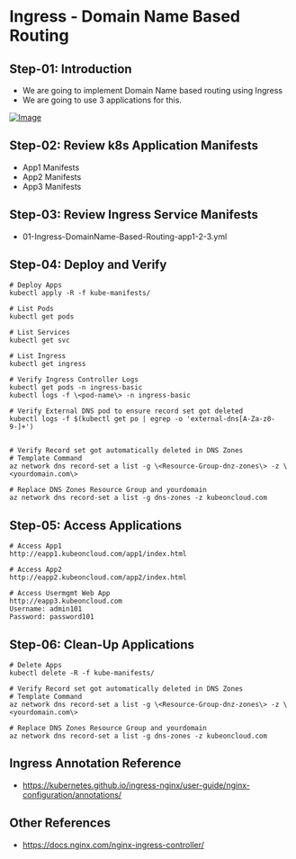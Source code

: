 # Ingress - Domain Name Based Routing

## Step-01: Introduction
- We are going to implement Domain Name based routing using Ingress
- We are going to use 3 applications for this.

[![Image](https://www.stacksimplify.com/course-images/azure-aks-ingress-domain-name-based-routing.png "Azure AKS Kubernetes - Masterclass")](https://www.udemy.com/course/aws-eks-kubernetes-masterclass-devops-microservices/?referralCode=257C9AD5B5AF8D12D1E1)

## Step-02: Review k8s Application Manifests
- App1 Manifests
- App2 Manifests
- App3 Manifests

## Step-03: Review Ingress Service Manifests
- 01-Ingress-DomainName-Based-Routing-app1-2-3.yml


## Step-04: Deploy and Verify
```
# Deploy Apps
kubectl apply -R -f kube-manifests/

# List Pods
kubectl get pods

# List Services
kubectl get svc

# List Ingress
kubectl get ingress

# Verify Ingress Controller Logs
kubectl get pods -n ingress-basic
kubectl logs -f \<pod-name\> -n ingress-basic

# Verify External DNS pod to ensure record set got deleted
kubectl logs -f $(kubectl get po | egrep -o 'external-dns[A-Za-z0-9-]+')


# Verify Record set got automatically deleted in DNS Zones
# Template Command
az network dns record-set a list -g \<Resource-Group-dnz-zones\> -z \<yourdomain.com\>

# Replace DNS Zones Resource Group and yourdomain
az network dns record-set a list -g dns-zones -z kubeoncloud.com
```

## Step-05: Access Applications
```
# Access App1
http://eapp1.kubeoncloud.com/app1/index.html

# Access App2
http://eapp2.kubeoncloud.com/app2/index.html

# Access Usermgmt Web App
http://eapp3.kubeoncloud.com
Username: admin101
Password: password101

```

## Step-06: Clean-Up Applications
```
# Delete Apps
kubectl delete -R -f kube-manifests/

# Verify Record set got automatically deleted in DNS Zones
# Template Command
az network dns record-set a list -g \<Resource-Group-dnz-zones\> -z \<yourdomain.com\>

# Replace DNS Zones Resource Group and yourdomain
az network dns record-set a list -g dns-zones -z kubeoncloud.com
```

## Ingress Annotation Reference
- https://kubernetes.github.io/ingress-nginx/user-guide/nginx-configuration/annotations/

## Other References
- https://docs.nginx.com/nginx-ingress-controller/

